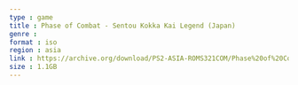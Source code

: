 ```yaml
---
type : game
title : Phase of Combat - Sentou Kokka Kai Legend (Japan)
genre : 
format : iso
region : asia
link : https://archive.org/download/PS2-ASIA-ROMS321COM/Phase%20of%20Combat%20-%20Sentou%20Kokka%20Kai%20Legend%20%28Japan%29.7z
size : 1.1GB
---
```

